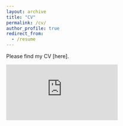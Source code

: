```yaml
---
layout: archive
title: "CV"
permalink: /cv/
author_profile: true
redirect_from:
  - /resume
---
```



Please find my CV [here].

<embed src="https://github.com/ssijaz/ssijaz.github.io/blob/master/Ijaz_CV_Fall2022.pdf" type="application/pdf" />

